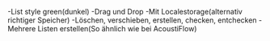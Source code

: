 -List style green(dunkel)
-Drag und Drop
-Mit Localestorage(alternativ richtiger Speicher)
-Löschen, verschieben, erstellen, checken, entchecken
-Mehrere Listen erstellen(So ähnlich wie bei AcoustiFlow)